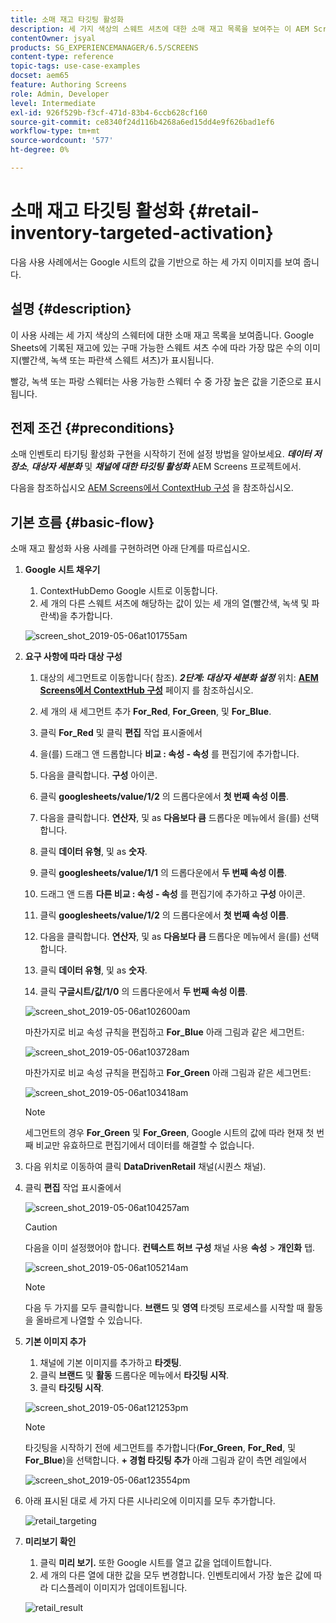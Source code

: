 ```yaml
---
title: 소매 재고 타깃팅 활성화
description: 세 가지 색상의 스웨트 셔츠에 대한 소매 재고 목록을 보여주는 이 AEM Screens 사용 사례에 대해 알아보십시오.
contentOwner: jsyal
products: SG_EXPERIENCEMANAGER/6.5/SCREENS
content-type: reference
topic-tags: use-case-examples
docset: aem65
feature: Authoring Screens
role: Admin, Developer
level: Intermediate
exl-id: 926f529b-f3cf-471d-83b4-6ccb628cf160
source-git-commit: ce8340f24d116b4268a6ed15dd4e9f626bad1ef6
workflow-type: tm+mt
source-wordcount: '577'
ht-degree: 0%

---
```


# 소매 재고 타깃팅 활성화 {#retail-inventory-targeted-activation}

다음 사용 사례에서는 Google 시트의 값을 기반으로 하는 세 가지 이미지를 보여 줍니다.

## 설명 {#description}

이 사용 사례는 세 가지 색상의 스웨터에 대한 소매 재고 목록을 보여줍니다. Google Sheets에 기록된 재고에 있는 구매 가능한 스웨트 셔츠 수에 따라 가장 많은 수의 이미지(빨간색, 녹색 또는 파란색 스웨트 셔츠)가 표시됩니다.

빨강, 녹색 또는 파랑 스웨터는 사용 가능한 스웨터 수 중 가장 높은 값을 기준으로 표시됩니다.

## 전제 조건 {#preconditions}

소매 인벤토리 타기팅 활성화 구현을 시작하기 전에 설정 방법을 알아보세요. ***데이터 저장소***, ***대상자 세분화*** 및 ***채널에 대한 타깃팅 활성화*** AEM Screens 프로젝트에서.

다음을 참조하십시오 [AEM Screens에서 ContextHub 구성](configuring-context-hub.md) 을 참조하십시오.

## 기본 흐름 {#basic-flow}

소매 재고 활성화 사용 사례를 구현하려면 아래 단계를 따르십시오.

1. **Google 시트 채우기**

   1. ContextHubDemo Google 시트로 이동합니다.
   1. 세 개의 다른 스웨트 셔츠에 해당하는 값이 있는 세 개의 열(빨간색, 녹색 및 파란색)을 추가합니다.

   ![screen_shot_2019-05-06at101755am](assets/screen_shot_2019-05-06at101755am.png)

1. **요구 사항에 따라 대상 구성**

   1. 대상의 세그먼트로 이동합니다( 참조). ***2단계: 대상자 세분화 설정*** 위치: **[AEM Screens에서 ContextHub 구성](configuring-context-hub.md)** 페이지 를 참조하십시오.

   1. 세 개의 새 세그먼트 추가 **For_Red**, **For_Green**, 및 **For_Blue**.

   1. 클릭 **For_Red** 및 클릭 **편집** 작업 표시줄에서

   1. 을(를) 드래그 앤 드롭합니다 **비교 : 속성 - 속성** 를 편집기에 추가합니다.
   1. 다음을 클릭합니다. **구성** 아이콘.
   1. 클릭 **googlesheets/value/1/2** 의 드롭다운에서 **첫 번째 속성 이름**.
   1. 다음을 클릭합니다. **연산자**, 및 as **다음보다 큼** 드롭다운 메뉴에서 을(를) 선택합니다.
   1. 클릭 **데이터 유형**, 및 as **숫자**.
   1. 클릭 **googlesheets/value/1/1** 의 드롭다운에서 **두 번째 속성 이름**.
   1. 드래그 앤 드롭 **다른 비교 : 속성 - 속성** 를 편집기에 추가하고 **구성** 아이콘.
   1. 클릭 **googlesheets/value/1/2** 의 드롭다운에서 **첫 번째 속성 이름**.
   1. 다음을 클릭합니다. **연산자**, 및 as **다음보다 큼** 드롭다운 메뉴에서 을(를) 선택합니다.
   1. 클릭 **데이터 유형**, 및 as **숫자**.
   1. 클릭 **구글시트/값/1/0** 의 드롭다운에서 **두 번째 속성 이름**.

   ![screen_shot_2019-05-06at102600am](assets/screen_shot_2019-05-06at102600am.png)

   마찬가지로 비교 속성 규칙을 편집하고 **For_Blue** 아래 그림과 같은 세그먼트:

   ![screen_shot_2019-05-06at103728am](assets/screen_shot_2019-05-06at103728am.png)

   마찬가지로 비교 속성 규칙을 편집하고 **For_Green** 아래 그림과 같은 세그먼트:

   ![screen_shot_2019-05-06at103418am](assets/screen_shot_2019-05-06at103418am.png)

   >[!NOTE]
   >
   >세그먼트의 경우 **For_Green** 및 **For_Green**, Google 시트의 값에 따라 현재 첫 번째 비교만 유효하므로 편집기에서 데이터를 해결할 수 없습니다.

1. 다음 위치로 이동하여 클릭 **DataDrivenRetail** 채널(시퀀스 채널).
1. 클릭 **편집** 작업 표시줄에서

   ![screen_shot_2019-05-06at104257am](assets/screen_shot_2019-05-06at104257am.png)

   >[!CAUTION]
   >
   >다음을 이미 설정했어야 합니다. **컨텍스트 허브** **구성** 채널 사용 **속성** > **개인화** 탭.

   ![screen_shot_2019-05-06at105214am](assets/screen_shot_2019-05-06at105214am.png)

   >[!NOTE]
   >
   >다음 두 가지를 모두 클릭합니다. **브랜드** 및 **영역** 타겟팅 프로세스를 시작할 때 활동을 올바르게 나열할 수 있습니다.

1. **기본 이미지 추가**

   1. 채널에 기본 이미지를 추가하고 **타겟팅**.
   1. 클릭 **브랜드** 및 **활동** 드롭다운 메뉴에서 **타깃팅 시작**.
   1. 클릭 **타깃팅 시작**.

   ![screen_shot_2019-05-06at121253pm](assets/screen_shot_2019-05-06at121253pm.png)

   >[!NOTE]
   >
   >타깃팅을 시작하기 전에 세그먼트를 추가합니다(**For_Green**, **For_Red**, 및 **For_Blue**)을 선택합니다. **+ 경험 타깃팅 추가** 아래 그림과 같이 측면 레일에서

   ![screen_shot_2019-05-06at123554pm](assets/screen_shot_2019-05-06at123554pm.png)

1. 아래 표시된 대로 세 가지 다른 시나리오에 이미지를 모두 추가합니다.

   ![retail_targeting](assets/retail_targeting.gif)

1. **미리보기 확인**

   1. 클릭 **미리 보기.** 또한 Google 시트를 열고 값을 업데이트합니다.
   1. 세 개의 다른 열에 대한 값을 모두 변경합니다. 인벤토리에서 가장 높은 값에 따라 디스플레이 이미지가 업데이트됩니다.

   ![retail_result](assets/retail_result.gif)
